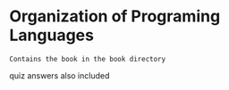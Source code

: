 # Organization of Programing Languages

`Contains the book in the book directory`

quiz answers also included

